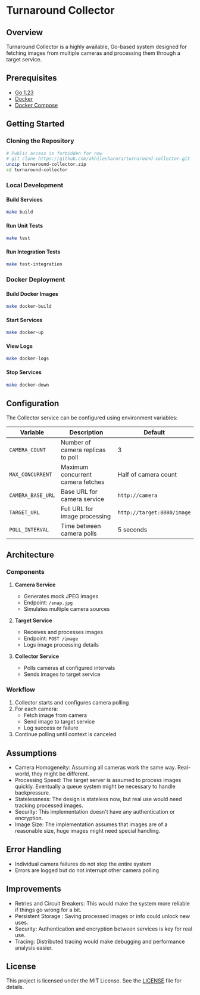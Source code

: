 # Turnaround Collector

## Overview

Turnaround Collector is a highly available, Go-based system designed for fetching images from multiple cameras and processing them through a target service.


## Prerequisites

- [Go 1.23](https://go.dev/)
- [Docker](https://www.docker.com/)
- [Docker Compose](https://docs.docker.com/compose/)

## Getting Started

### Cloning the Repository

```bash
# Public access is forbidden for now
# git clone https://github.com/akhilesharora/turnaround-collector.git
unzip turnaround-collector.zip
cd turnaround-collector
```

### Local Development

#### Build Services
```bash
make build
```

#### Run Unit Tests
```bash
make test
```

#### Run Integration Tests
```bash
make test-integration
```

### Docker Deployment

#### Build Docker Images
```bash
make docker-build
```

#### Start Services
```bash
make docker-up
```

#### View Logs
```bash
make docker-logs
```

#### Stop Services
```bash
make docker-down
```

## Configuration

The Collector service can be configured using environment variables:

| Variable | Description | Default |
|----------|-------------|---------|
| `CAMERA_COUNT` | Number of camera replicas to poll | 3 |
| `MAX_CONCURRENT` | Maximum concurrent camera fetches | Half of camera count |
| `CAMERA_BASE_URL` | Base URL for camera service | `http://camera` |
| `TARGET_URL` | Full URL for image processing | `http://target:8080/image` |
| `POLL_INTERVAL` | Time between camera polls | 5 seconds |

## Architecture

### Components

1. **Camera Service**
   - Generates mock JPEG images
   - Endpoint: `/snap.jpg`
   - Simulates multiple camera sources

2. **Target Service**
   - Receives and processes images
   - Endpoint: `POST /image`
   - Logs image processing details

3. **Collector Service**
   - Polls cameras at configured intervals
   - Sends images to target service

### Workflow

1. Collector starts and configures camera polling
2. For each camera:
   - Fetch image from camera
   - Send image to target service
   - Log success or failure
3. Continue polling until context is canceled

## Assumptions

- Camera Homogeneity: Assuming all cameras work the same way. Real-world, they might be different.
- Processing Speed: The target server is assumed to process images quickly. Eventually a queue system might be necessary to handle backpressure.
- Statelessness: The design is stateless now, but real use would need tracking processed images.
- Security: This implementation doesn't have any authentication or encryption.
- Image Size: The implementation assumes that images are of a reasonable size, huge images might need special handling.

## Error Handling

- Individual camera failures do not stop the entire system
- Errors are logged but do not interrupt other camera polling

## Improvements

- Retries and Circuit Breakers: This would make the system more reliable if things go wrong for a bit.
- Persistent Storage : Saving processed images or info could unlock new uses.
- Security: Authentication and encryption between services is key for real use.
- Tracing: Distributed tracing would make debugging and performance analysis easier.

## License

This project is licensed under the MIT License. See the [LICENSE](LICENSE) file for details.

